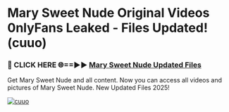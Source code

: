 # Mary Sweet Nude Original Videos 0nlyFans Leaked - Files Updated! (cuuo)

<h3>🔴 CLICK HERE 🌐==►► <a href="https://tinyurl.com/yc6ubb5a" rel="nofollow">Mary Sweet Nude Updated Files</a></h3>

Get Mary Sweet Nude and all content. Now you can access all videos and pictures of Mary Sweet Nude. New Updated Files 2025!

[![cuuo](https://i.imgur.com/7eu0CRL.gif)](https://tinyurl.com/yc6ubb5a)
